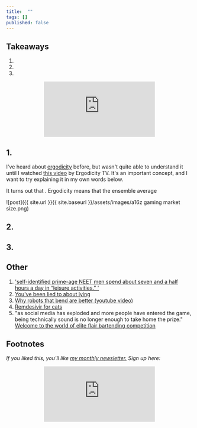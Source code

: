 ```yaml
---
title:  ""  
tags: []
published: false
---
```



## Takeaways

1.
2.
3.

<style>
      .iframe-container {
        overflow: hidden;        
        padding-top: 50%; <!-- Calculated from the aspect ration of the content (in case of 16:9 it is 9/16= 0.5625) -->
        position: relative;
      }
      .iframe-container iframe { 
         border: 0;
         height: 100%; <!-- Finally, width and height are set to 100% so the iframe takes up 100% of the containers space. -->
         left: 0;
         position: absolute;
         top: 0;
         width: 100%;
         display: block;
         margin: 0 auto; <!-- center image -->
      }
      <!-- 4x3 Aspect Ratio -->
      .iframe-container-4x3 {
        padding-top: 75%;
      }
</style> 

<div class="iframe-container-4x3">
  <p align="center"><iframe src="https://avoidboringpeople.substack.com/embed" frameborder="0" scrolling="no"> </iframe></p>
</div>

## 1.

I've heard about [ergodicity](https://en.wikipedia.org/wiki/Ergodic_process "wiki") before, but wasn't quite able to understand it until I watched [this video](https://www.youtube.com/watch?v=VCb2AMN87cg "youtube") by Ergodicity TV. It's an important concept, and I want to try explaining it in my own words below.

It turns out that . Ergodicity means that the ensemble average 

![post]({{ site.url }}{{ site.baseurl }}/assets/images/a16z gaming market size.png)

## 2. 

## 3.

## Other

1. ['self-identified prime-age NEET men spend about seven and a half hours a day in “leisure activities.” '](https://www.econlib.org/from-ubi-to-anomia/ "neet")
2. [You've been lied to about lying](https://www.theatlantic.com/science/archive/2021/03/how-to-spot-a-liar/618425/ "lie")
3. [Why robots that bend are better (youtube video)](https://www.youtube.com/watch?v=058hRtaCWC0 "youtube")
4. [Remdesivir for cats](https://www.theatlantic.com/science/archive/2020/05/remdesivir-cats/611341/ "remdesivir")
5. "as social media has exploded and more people have entered the game, being technically sound is no longer enough to take home the prize." [Welcome to the world of elite flair bartending competition](https://punchdrink.com/articles/welcome-to-world-of-elite-flair-bartending-competition/ "punch")

## Footnotes

*If you liked this, you'll like [my monthly newsletter.](https://avoidboringpeople.substack.com/ "ABP") Sign up here:*

<div class="iframe-container-4x3">
  <p align="center"><iframe src="https://avoidboringpeople.substack.com/embed" frameborder="0" scrolling="no"> </iframe></p>
</div>
